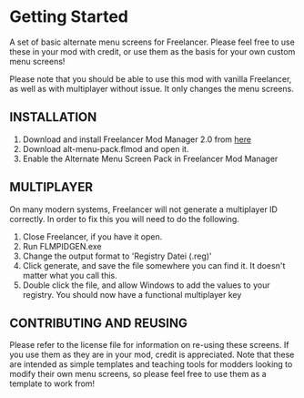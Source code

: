 # Getting Started 
A set of basic alternate menu screens for Freelancer. Please feel free to use these in your mod with credit, or use them as the basis for your own custom menu screens!

Please note that you should be able to use this mod with vanilla Freelancer, as well as with multiplayer without issue. It only changes the menu screens.

## INSTALLATION

1. Download and install Freelancer Mod Manager 2.0 from [here](https://the-starport.net/freelancer/download/visit.php?cid=1&lid=2706)
2. Download alt-menu-pack.flmod and open it.
3. Enable the Alternate Menu Screen Pack in Freelancer Mod Manager

## MULTIPLAYER

On many modern systems, Freelancer will not generate a multiplayer ID correctly. In order to fix this you will need to do the following.

1. Close Freelancer, if you have it open.
2. Run FLMPIDGEN.exe
3. Change the output format to 'Registry Datei (.reg)'
4. Click generate, and save the file somewhere you can find it. It doesn't matter what you call this.
5. Double click the file, and allow Windows to add the values to your registry. You should now have a functional multiplayer key

## CONTRIBUTING AND REUSING

Please refer to the license file for information on re-using these screens. If you use them as they are in your mod, credit is appreciated. Note that these are intended as simple templates and teaching tools for modders looking to modify their own menu screens, so please feel free to use them as a template to work from!

